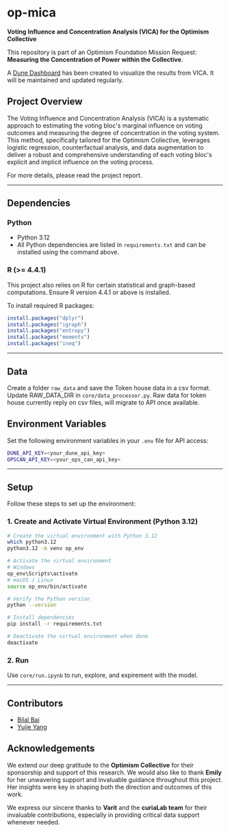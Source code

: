 
# **op-mica**
**Voting Influence and Concentration Analysis (VICA) for the Optimism Collective**

This repository is part of an Optimism Foundation Mission Request: **Measuring the Concentration of Power within the Collective**.

A [Dune Dashboard]() has been created to visualize the results from VICA. It will be maintained and updated regularly.

## **Project Overview**
The Voting Influence and Concentration Analysis (VICA) is a systematic approach to estimating the voting bloc's marginal influence on voting outcomes and measuring the degree of concentration in the voting system. This method, specifically tailored for the Optimism Collective, leverages logistic regression, counterfactual analysis, and data augmentation to deliver a robust and comprehensive understanding of each voting bloc's explicit and implicit influence on the voting process.

For more details, please read the project report.

---

## **Dependencies**

### **Python**
- Python 3.12
- All Python dependencies are listed in `requirements.txt` and can be installed using the command above.

### **R** (>= 4.4.1)
This project also relies on R for certain statistical and graph-based computations. Ensure R version 4.4.1 or above is installed.

To install required R packages:
```r
install.packages("dplyr")
install.packages("igraph")
install.packages("entropy")
install.packages("moments")
install.packages("ineq")
```

---

## **Data**
Create a folder `raw_data` and save the Token house data in a csv format.
Update RAW_DATA_DIR in `core/data_processor.py`.
Raw data for token house currently reply on csv files, will migrate to API once available.

## **Environment Variables**
Set the following environment variables in your `.env` file for API access:

```bash
DUNE_API_KEY=<your_dune_api_key>
OPSCAN_API_KEY=<your_ops_can_api_key>
```

---

## **Setup**
Follow these steps to set up the environment:

### 1. **Create and Activate Virtual Environment** (Python 3.12)
```bash
# Create the virtual environment with Python 3.12
which python3.12
python3.12 -m venv op_env

# Activate the virtual environment
# Windows
op_env\Scripts\activate
# macOS / Linux
source op_env/bin/activate

# Verify the Python version
python --version

# Install dependencies
pip install -r requirements.txt

# Deactivate the virtual environment when done
deactivate
```

### 2. **Run**
Use `core/run.ipynb` to run, explore, and expirement with the model.

---

## **Contributors**
* [Bilal Bai](https://github.com/BilalBAI)
* [Yujie Yang](https://github.com/Yyj-pep-xavi)


## **Acknowledgements**

We extend our deep gratitude to the **Optimism Collective** for their sponsorship and support of this research. We would also like to thank **Emily** for her unwavering support and invaluable guidance throughout this project. Her insights were key in shaping both the direction and outcomes of this work.

We express our sincere thanks to **Varit** and the **curiaLab team** for their invaluable contributions, especially in providing critical data support whenever needed.
